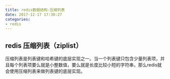 ```yaml
---
title: redis数据结构-压缩列表
date: 2017-12-17 17:30:27
categories:
- redis
---
```


## redis 压缩列表（ziplist）
压缩列表是列表键和哈希键的底层实现之一。当一个列表键只包含少量列表项，并且每个列表项要么就是小整数值，要么就是长度比较小短的字符串，那么redis就会使用压缩列表来做列表键的底层实现。


